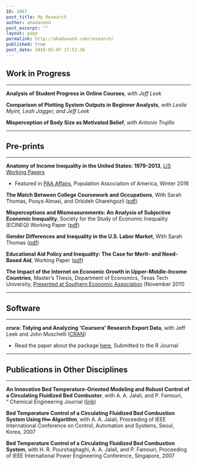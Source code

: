 ```yaml
---
ID: 1067
post_title: My Research
author: ahadavand
post_excerpt: ""
layout: page
permalink: http://ahadavand.com/research/
published: true
post_date: 2016-02-07 17:52:36
---
```

<!-- [section_title text="Work in Progress"] -->

## Work in Progress
***

**Analysis of Student Progress in Online Courses**, *with Jeff Leek*

**Comparison of Plotting System Outputs in Beginner Analysts**, *with Leslie Myint, Leah Jagger, and Jeff Leek*

**Misperception of Body Size as Motivated Belief**, *with Antonio Trujillo*

<!--[section_title text="Working Papers"] -->
***
## Pre-prints
***

**Anatomy of Income Inequality in the United States: 1979-2013**, [LIS Working Papers][1]

*   Featured in [PAA Affairs][2], Population Association of America, Winter 2016

**The Match Between College Coursework and Occupations**, With Sarah Thomas, Pooya Almasi, and Orkideh Gharehgozli ([pdf][3])

**Misperceptions and Mismeasurements: An Analysis of Subjective Economic Inequality**, Society for the Study of Economic Inequality (ECINEQ) Working Paper ([pdf][4])

**Gender Differences and Inequality in the U.S. Labor Market**, With Sarah Thomas ([pdf][5])

**Educational Aid Policy and Inequality: The Case for Merit- and Need-Based Aid**, Working Paper ([pdf][6])

**The Impact of the Internet on Economic Growth in Upper-Middle-Income Countries**, Master’s Thesis, Department of Economics, Texas Tech University, <a href="http://archive.southernecon.org/sea2011/User/ProgramParticipantSessions.php_AuthorID=5004.html" target="_blank" rel="noopener">Presented at Southern Economic Association</a> (November 2011)

<!--[section_title text="Software"] -->
***
## Software
***

**crsra: Tidying and Analyzing 'Coursera' Research Export Data**, with Jeff Leek and John Muschelli ([CRAN][7])

*   Read the paper about the package [here][10], Submitted to the R Journal

<!--[section_title text="Non-Academic Publications"]

**Immigration Reform: STEM Legislation Would Give US Economy a Much Needed Boost**, (with Shahin Kaveh), PolicyMic.com (December 2011)

**Why We Can't Cut Government Funding For Our Schools**, PolicyMic.com (January 2013) -->

<!--[section_title text="Non-Economics Academic Publications"]-->
***
## Publications in Other Disciplines
***

**An Innovative Bed Temperature-Oriented Modeling and Robust Control of a Circulating Fluidized Bed Combustor**, with A. A. Jalali, and P. Famouri, “ Chemical Engineering Journal ([link][8])

**Bed Temperature Control of a Circulating Fluidized Bed Combustion System Using H∞ Algorithm**, with A. A. Jalali, Proceeding of IEEE International Conference on Control, Automation and Systems, Seoul, Korea, 2007

**Bed Temperature Control of a Circulating Fluidized Bed Combustion System**, with H. R. Pourshaghaghi, A. A. Jalali, and P. Famouri, Proceeding of IEEE International Power Engineering Conference, Singapore, 2007

 [1]: http://www.lisdatacenter.org/wps/liswps/686.pdf
 [2]: http://www.populationassociation.org/wp-content/uploads/PAA-Winter17.rev_.pdf
 [3]: https://ssrn.com/abstract=3008961
 [4]: http://www.ecineq.org/milano/WP/ECINEQ2017-449.pdf
 [5]: http://ahadavand.com/wp-content/uploads/2017/04/Gender_Inequality__AER-2.pdf
 [6]: http://ssrn.com/abstract=3079711
 [7]: https://cran.r-project.org/web/packages/crsra/index.html
 [8]: http://www.sciencedirect.com/science/article/pii/S1385894707007693
 [9]: https://www.yahoo.com
 [10]: https://github.com/ahdvnd/papers_crsra_package/blob/master/RJwrapper.pdf
